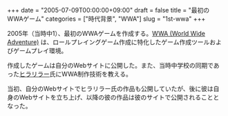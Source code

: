 +++
date = "2005-07-09T00:00:00+09:00"
draft = false
title = "最初のWWAゲーム"
categories = ["時代背景", "WWA"]
slug = "1st-wwa"
+++

2005年（当時中1）、最初のWWAゲームを作成する。[WWA (World Wide Adventure)](http://wwajp.com/) は、ロールプレイングゲーム作成に特化したゲーム作成ツールおよびゲームプレイ環境。

作成したゲームは自分のWebサイトに公開した。また、当時中学校の同期であった[ヒラリラー](http://hirarira.net/)氏にWWA制作技術を教える。

当初、自分のWebサイトでヒラリラー氏の作品も公開していたが、後に彼は自身のWebサイトを立ち上げ、以降の彼の作品は彼のサイトで公開されることとなった。
